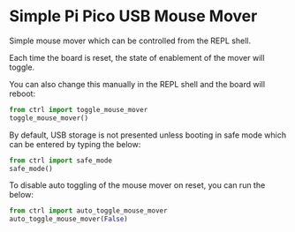 # Simple Pi Pico USB Mouse Mover

Simple mouse mover which can be controlled from the REPL shell.

Each time the board is reset, the state of enablement of the mover will toggle.

You can also change this manually in the REPL shell and the board will reboot:

```python
from ctrl import toggle_mouse_mover
toggle_mouse_mover()
```

By default, USB storage is not presented unless booting in safe mode which can be entered by typing the below:
  
```python
from ctrl import safe_mode
safe_mode()
```

To disable auto toggling of the mouse mover on reset, you can run the below:

```python
from ctrl import auto_toggle_mouse_mover
auto_toggle_mouse_mover(False)
```
